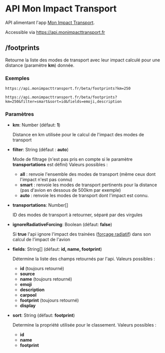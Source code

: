 # API Mon Impact Transport

API alimentant l'app [Mon Impact Transport](https://monimpacttransport.fr/).

Accessible via https://api.monimpacttransport.fr

## /footprints

Retourne la liste des modes de transport avec leur impact calculé pour une distance (paramètre **km**) donnée.

### Exemples

    https://api.monimpacttransport.fr/beta/footprints?km=250

    https://api.monimpacttransport.fr/beta/footprints?km=250&filter=smart&sort=id&fields=emoji,description

### Paramètres

- **km**: Number (défaut: **1**)
 
  Distance en km utilisée pour le calcul de l'impact des modes de transport
  

- **filter**: String (défaut : **auto**)

  Mode de filtrage (n'est pas pris en compte si le paramètre **transportations** est défini)
  Valeurs possibles : 
    - **all** : renvoie l'ensemble des modes de transport (même ceux dont l'impact n'est pas connu) 
    - **smart** : renvoie les modes de transport pertinents pour la distance (pas d'avion en dessous de 500km par exemple) 
    - **auto** : renvoie les modes de transport dont l'impact est connu.

- **transportations**: Number[]

  ID des modes de transport à retourner, séparé par des virgules

- **ignoreRadiativeForcing**: Boolean (défaut: **false**)

  Si **true** l'api ignore l'impact des trainées ([forçage radiatif](https://fr.wikipedia.org/wiki/For%C3%A7age_radiatif)) dans son calcul de l'impact de l'avion

- **fields**: String[] (défaut: **id, name, footprint**)
 
  Détermine la liste des champs retournés par l'api.
  Valeurs possibles : 
  - **id** (toujours retourné) 
  - **source**
  - **name** (toujours retourné) 
  - **emoji** 
  - **description** 
  - **carpool** 
  - **footprint** (toujours retourné) 
  - **display**


- **sort**: String (défaut: **footprint**)

  Determine la propriété utilisée pour le classement.
  Valeurs possibles : 
  - **id**
  - **name**
  - **footprint**
